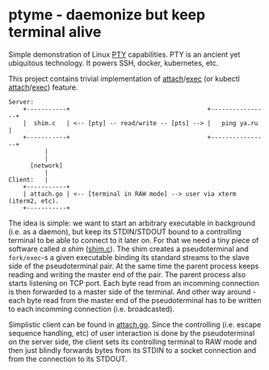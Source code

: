 # ptyme - daemonize but keep terminal alive

Simple demonstration of Linux <a href="http://man7.org/linux/man-pages/man7/pty.7.html">PTY</a>
capabilities. PTY is an ancient yet ubiquitous technology. It powers SSH, docker, kubernetes, etc.

This project contains trivial implementation of <a href="https://docs.docker.com/engine/reference/commandline/attach/">attach</a>/<a href="https://docs.docker.com/engine/reference/commandline/exec/">exec</a> (or kubectl <a href="https://kubernetes.io/docs/reference/generated/kubectl/kubectl-commands#attach">attach</a>/<a href="https://kubernetes.io/docs/reference/generated/kubectl/kubectl-commands#exec">exec</a>) feature.

```
Server:
    +-----------+                                      +----------------+
    |  shim.c   | <-- [pty] -- read/write -- [pts] --> |   ping ya.ru   |
    +-----------+                                      +----------------+
          |
          |
      [network]
          |
Client:   |
    +-----------+
    | attach.go | <-- [terminal in RAW mode] --> user via xterm (iterm2, etc).
    +-----------+
```

The idea is simple: we want to start an arbitrary executable in background (i.e. as a daemon), but keep its STDIN/STDOUT bound to a controlling terminal to be able to connect to it later on. For that we need a tiny piece of software called _a shim_ (<a href="https://github.com/iximiuz/ptyme/blob/master/shim.c">shim.c</a>). The shim creates a pseudoterminal and `fork/exec`-s a given executable binding its standard streams to the slave side of the pseudoterminal pair. At the same time the parent process keeps reading and writing the master end of the pair. The parent process also starts listening on TCP port. Each byte read from an incomming connection is then forwarded to a master side of the terminal. And other way around - each byte read from the master end of the pseudoterminal has to be written to each incomming connection (i.e. broadcasted).

Simplistic client can be found in <a href="https://github.com/iximiuz/ptyme/blob/master/shim.c">attach.go</a>. Since the controlling (i.e. escape sequence handling, etc) of user interaction is done by the pseudoterminal on the server side, the client sets its controlling terminal to RAW mode and then just blindly forwards bytes from its STDIN to a socket connection and from the connection to its STDOUT.
